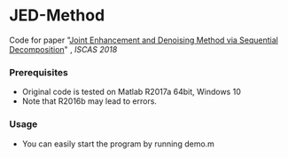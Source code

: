 # JED-Method

Code for paper "[Joint Enhancement and Denoising Method via Sequential Decomposition](http://www.icst.pku.edu.cn/course/icb/Projects/JED.html)"  , *ISCAS 2018*

### Prerequisites
- Original code is tested on Matlab R2017a 64bit, Windows 10
- Note that R2016b may lead to errors. 
### Usage
- You can easily start the program by running demo.m
